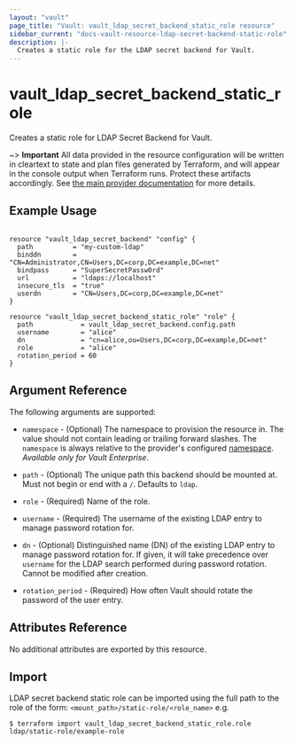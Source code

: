 ```yaml
---
layout: "vault"
page_title: "Vault: vault_ldap_secret_backend_static_role resource"
sidebar_current: "docs-vault-resource-ldap-secret-backend-static-role"
description: |-
  Creates a static role for the LDAP secret backend for Vault.
---
```


# vault\_ldap\_secret\_backend\_static\_role

Creates a static role for LDAP Secret Backend for Vault.

~> **Important** All data provided in the resource configuration will be
written in cleartext to state and plan files generated by Terraform, and
will appear in the console output when Terraform runs. Protect these
artifacts accordingly. See
[the main provider documentation](../index.html)
for more details.

## Example Usage

```hcl

resource "vault_ldap_secret_backend" "config" {
  path          = "my-custom-ldap"
  binddn        = "CN=Administrator,CN=Users,DC=corp,DC=example,DC=net"
  bindpass      = "SuperSecretPassw0rd"
  url           = "ldaps://localhost"
  insecure_tls  = "true"
  userdn        = "CN=Users,DC=corp,DC=example,DC=net"
}

resource "vault_ldap_secret_backend_static_role" "role" {
  path            = vault_ldap_secret_backend.config.path
  username        = "alice"
  dn              = "cn=alice,ou=Users,DC=corp,DC=example,DC=net"
  role            = "alice"
  rotation_period = 60
}
```

## Argument Reference

The following arguments are supported:

* `namespace` - (Optional) The namespace to provision the resource in.
  The value should not contain leading or trailing forward slashes.
  The `namespace` is always relative to the provider's configured [namespace](/docs/providers/vault#namespace).
  *Available only for Vault Enterprise*.

* `path` - (Optional) The unique path this backend should be mounted at. Must
  not begin or end with a `/`. Defaults to `ldap`.

* `role` - (Required) Name of the role.

* `username` - (Required) The username of the existing LDAP entry to manage password rotation for.

* `dn` - (Optional) Distinguished name (DN) of the existing LDAP entry to manage
  password rotation for. If given, it will take precedence over `username` for the LDAP
  search performed during password rotation. Cannot be modified after creation.

* `rotation_period` - (Required) How often Vault should rotate the password of the user entry.

## Attributes Reference

No additional attributes are exported by this resource.

## Import

LDAP secret backend static role can be imported using the full path to the role
of the form: `<mount_path>/static-role/<role_name>` e.g.

```
$ terraform import vault_ldap_secret_backend_static_role.role ldap/static-role/example-role
```